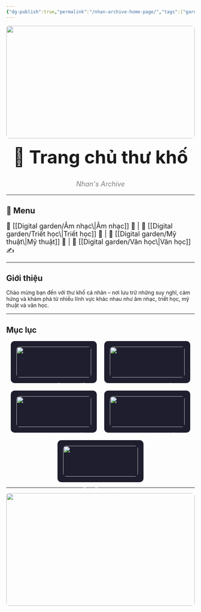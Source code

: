 ```yaml
---
{"dg-publish":true,"permalink":"/nhan-archive-home-page/","tags":["gardenEntry"]}
---
```


<div align="center">
  <img src="https://i.imgur.com/n3y46Y2.jpg" style="width: 100%; max-height: 300px; object-fit: cover; border-radius: 8px;">
</div>

<!-- Tiêu đề -->
<div align="center">
  <h1 style="font-size: 48px; margin-top: 20px;">📖 Trang chủ thư khố</h1>
  <p style="font-size: 18px; font-style: italic; color: gray;">Nhan's Archive</p>
</div>

<hr>

<!-- Menu -->
<h2>📂 Menu</h2>
<div style="font-size: 18px;">
  📁 [[Digital garden/Âm nhạc\|Âm nhạc]] 🎵 | 📁 [[Digital garden/Triết học\|Triết học]] 📖 | 📁 [[Digital garden/Mỹ thuật\|Mỹ thuật]] 🎨 | 📁 [[Digital garden/Văn học\|Văn học]] ✍️
</div>

<hr>

<!-- Giới thiệu -->
<h2>Giới thiệu</h2>
<p>Chào mừng bạn đến với thư khố cá nhân – nơi lưu trữ những suy nghĩ, cảm hứng và khám phá từ nhiều lĩnh vực khác nhau như âm nhạc, triết học, mỹ thuật và văn học.</p>

<hr>

<!-- Mục lục -->
<h2>Mục lục</h2>
<div style="display: flex; flex-wrap: wrap; gap: 20px; justify-content: center;">

  <!-- Card 1 -->
  <div style="background: #1E1E2E; padding: 15px; border-radius: 10px; width: 200px; text-align: center; color: white;">
    <img src="https://i.imgur.com/CuW7sD7.png" style="width: 100%; border-radius: 8px;">
    <p>[[Digital garden/Âm nhạc\|Âm nhạc]]</p>
  </div>

  <!-- Card 2 -->
  <div style="background: #1E1E2E; padding: 15px; border-radius: 10px; width: 200px; text-align: center; color: white;">
    <img src="https://i.imgur.com/cfhIXJN.png" style="width: 100%; border-radius: 8px;">
    <p>[[Digital garden/Triết học\|Triết học]]</p>
  </div>

  <!-- Card 3 -->
  <div style="background: #1E1E2E; padding: 15px; border-radius: 10px; width: 200px; text-align: center; color: white;">
    <img src="https://i.imgur.com/4pOYkqV.png" style="width: 100%; border-radius: 8px;">
    <p>[[Digital garden/Mỹ thuật\|Mỹ thuật]]</p>
  </div>

  <!-- Card 4 -->
  <div style="background: #1E1E2E; padding: 15px; border-radius: 10px; width: 200px; text-align: center; color: white;">
    <img src="https://i.imgur.com/VBpjclC.png" style="width: 100%; border-radius: 8px;">
    <p>[[Digital garden/Văn học\|Văn học]]</p>
  </div>

  <!-- Card 5 -->
  <div style="background: #1E1E2E; padding: 15px; border-radius: 10px; width: 200px; text-align: center; color: white;">
    <img src="https://i.imgur.com/ITJN6Eq.png" style="width: 100%; border-radius: 8px;">
    <p>[[Digital garden/Khoa học\|Khoa học]]</p>
  </div>
</div>

<hr>

<!-- Footer banner -->
<div align="center">
  <img src="https://i.imgur.com/WpGqeip.jpg" style="width: 100%; max-height: 300px; object-fit: cover; border-radius: 8px;">
</div>
